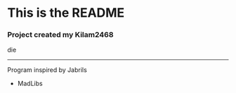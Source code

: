 # This is the README

### Project created my **Kilam2468**
die
* **
Program inspired by Jabrils
* MadLibs